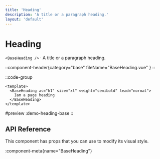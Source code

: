 ```yaml
---
title: 'Heading'
description: 'A title or a paragraph heading.'
layout: 'default'
---
```


# Heading

`<BaseHeading />` · A title or a paragraph heading.

::component-header{category="base" fileName="BaseHeading.vue" }
::

::code-group

```vue [DemoHeadingBase.vue]
<template>
  <BaseHeading as="h1" size="xl" weight="semibold" lead="normal">
    Iam a page heading
  </BaseHeading>
</template>
```

#preview
:demo-heading-base
::

## API Reference

This component has props that you can use to modify its visual style.

:component-meta{name="BaseHeading"}